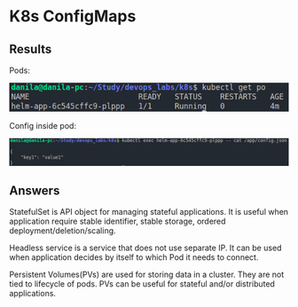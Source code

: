 # K8s ConfigMaps

## Results

Pods:

![out](images/cm-pods.png)

Config inside pod:

![out](images/cm-cat.png)

## Answers

StatefulSet is API object for managing stateful applications.
It is useful when application require stable identifier, stable storage,
ordered deployment/deletion/scaling.

Headless service is a service that does not use separate IP.
It can be used when application decides by itself to which Pod
it needs to connect.

Persistent Volumes(PVs) are used for storing data in a cluster.
They are not tied to lifecycle of pods. PVs can be useful for stateful
and/or distributed applications.
